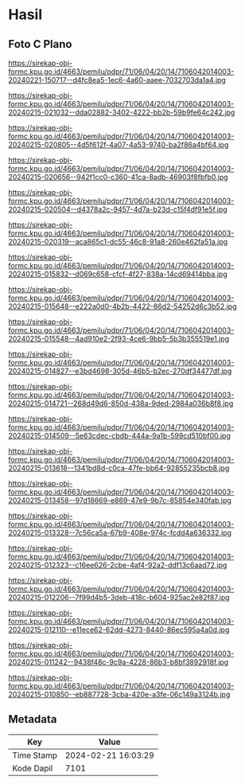 # Hasil

## Foto C Plano

https://sirekap-obj-formc.kpu.go.id/4663/pemilu/pdpr/71/06/04/20/14/7106042014003-20240221-150717--d4fc8ea5-1ec6-4a60-aaee-7032703da1a4.jpg

https://sirekap-obj-formc.kpu.go.id/4663/pemilu/pdpr/71/06/04/20/14/7106042014003-20240215-021032--dda02882-3402-4222-bb2b-59b9fe64c242.jpg

https://sirekap-obj-formc.kpu.go.id/4663/pemilu/pdpr/71/06/04/20/14/7106042014003-20240215-020805--4d5f612f-4a07-4a53-9740-ba2f86a4bf64.jpg

https://sirekap-obj-formc.kpu.go.id/4663/pemilu/pdpr/71/06/04/20/14/7106042014003-20240215-020656--942f1cc0-c360-41ca-8adb-46903f8fbfb0.jpg

https://sirekap-obj-formc.kpu.go.id/4663/pemilu/pdpr/71/06/04/20/14/7106042014003-20240215-020504--d4378a2c-9457-4d7a-b23d-c15f4df91e5f.jpg

https://sirekap-obj-formc.kpu.go.id/4663/pemilu/pdpr/71/06/04/20/14/7106042014003-20240215-020319--aca865c1-dc55-46c8-91a8-260e462fa51a.jpg

https://sirekap-obj-formc.kpu.go.id/4663/pemilu/pdpr/71/06/04/20/14/7106042014003-20240215-015832--d069c658-cfcf-4f27-838a-14cd69414bba.jpg

https://sirekap-obj-formc.kpu.go.id/4663/pemilu/pdpr/71/06/04/20/14/7106042014003-20240215-015648--e222a0d0-4b2b-4422-86d2-54252d6c3b52.jpg

https://sirekap-obj-formc.kpu.go.id/4663/pemilu/pdpr/71/06/04/20/14/7106042014003-20240215-015548--4ad910e2-2f93-4ce6-9bb5-5b3b355519e1.jpg

https://sirekap-obj-formc.kpu.go.id/4663/pemilu/pdpr/71/06/04/20/14/7106042014003-20240215-014827--e3bd4698-305d-46b5-b2ec-270df34477df.jpg

https://sirekap-obj-formc.kpu.go.id/4663/pemilu/pdpr/71/06/04/20/14/7106042014003-20240215-014721--268d49d6-850d-438a-9ded-2984a036b8f8.jpg

https://sirekap-obj-formc.kpu.go.id/4663/pemilu/pdpr/71/06/04/20/14/7106042014003-20240215-014509--5e63cdec-cbdb-444a-9a1b-599cd510bf00.jpg

https://sirekap-obj-formc.kpu.go.id/4663/pemilu/pdpr/71/06/04/20/14/7106042014003-20240215-013618--1341bd8d-c0ca-47fe-bb64-92855235bcb8.jpg

https://sirekap-obj-formc.kpu.go.id/4663/pemilu/pdpr/71/06/04/20/14/7106042014003-20240215-013458--97d18669-e869-47e9-9b7c-85854e340fab.jpg

https://sirekap-obj-formc.kpu.go.id/4663/pemilu/pdpr/71/06/04/20/14/7106042014003-20240215-013328--7c56ca5a-67b9-408e-974c-fcdd4a636332.jpg

https://sirekap-obj-formc.kpu.go.id/4663/pemilu/pdpr/71/06/04/20/14/7106042014003-20240215-012323--c16ee626-2cbe-4af4-92a2-ddf13c6aad72.jpg

https://sirekap-obj-formc.kpu.go.id/4663/pemilu/pdpr/71/06/04/20/14/7106042014003-20240215-012206--7f99d4b5-3deb-418c-b604-925ac2e82f87.jpg

https://sirekap-obj-formc.kpu.go.id/4663/pemilu/pdpr/71/06/04/20/14/7106042014003-20240215-012110--e11ece62-62dd-4273-8440-86ec595a4a0d.jpg

https://sirekap-obj-formc.kpu.go.id/4663/pemilu/pdpr/71/06/04/20/14/7106042014003-20240215-011242--9438f48c-9c9a-4228-86b3-b8bf3892918f.jpg

https://sirekap-obj-formc.kpu.go.id/4663/pemilu/pdpr/71/06/04/20/14/7106042014003-20240215-010850--eb887728-3cba-420e-a3fe-06c149a3124b.jpg


## Metadata

| Key        | Value               |
| ---------- | ------------------- |
| Time Stamp | 2024-02-21 16:03:29 |
| Kode Dapil | 7101                |




